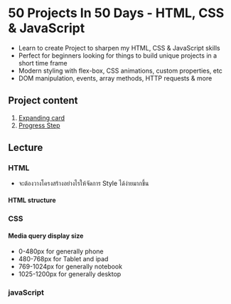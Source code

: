 # 50 Projects In 50 Days - HTML, CSS & JavaScript

- Learn to create Project to sharpen my HTML, CSS & JavaScript skills
- Perfect for beginners looking for things to build unique projects in a short time frame
- Modern styling with flex-box, CSS animations, custom properties, etc
- DOM manipulation, events, array methods, HTTP requests & more

## Project content

1. [Expanding card](https://github.com/Wissanukhong/50projects50days/tree/master/01ExpandingCards)
2. [Progress Step](https://github.com/Wissanukhong/50projects50days/tree/master/01ExpandingCards)


## Lecture

### HTML
- จะต้องวางโครงสร้างอย่างไรให้จัดการ Style ได้ง่ายมากขึ้น


#### HTML structure

### CSS

#### Media query display size
- 0-480px for generally phone
- 480-768px for Tablet and ipad
- 769-1024px for generally notebook
- 1025-1200px for generally desktop

### javaScript
